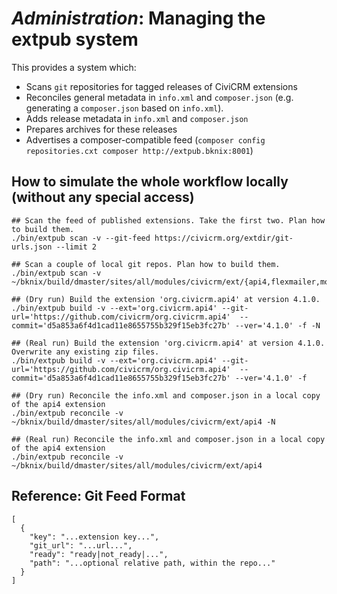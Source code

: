# *Administration*: Managing the extpub system

This provides a system which:

* Scans `git` repositories for tagged releases of CiviCRM extensions
* Reconciles general metadata in `info.xml` and `composer.json` (e.g. generating a `composer.json` based on `info.xml`).
* Adds release metadata in `info.xml` and `composer.json`
* Prepares archives for these releases
* Advertises a composer-compatible feed (`composer config repositories.cxt composer http://extpub.bknix:8001`)

## How to simulate the whole workflow locally (without any special access)

```
## Scan the feed of published extensions. Take the first two. Plan how to build them.
./bin/extpub scan -v --git-feed https://civicrm.org/extdir/git-urls.json --limit 2

## Scan a couple of local git repos. Plan how to build them.
./bin/extpub scan -v ~/bknix/build/dmaster/sites/all/modules/civicrm/ext/{api4,flexmailer,mosaico}

## (Dry run) Build the extension 'org.civicrm.api4' at version 4.1.0.
./bin/extpub build -v --ext='org.civicrm.api4' --git-url='https://github.com/civicrm/org.civicrm.api4'  --commit='d5a853a6f4d1cad11e8655755b329f15eb3fc27b' --ver='4.1.0' -f -N

## (Real run) Build the extension 'org.civicrm.api4' at version 4.1.0. Overwrite any existing zip files.
./bin/extpub build -v --ext='org.civicrm.api4' --git-url='https://github.com/civicrm/org.civicrm.api4'  --commit='d5a853a6f4d1cad11e8655755b329f15eb3fc27b' --ver='4.1.0' -f

## (Dry run) Reconcile the info.xml and composer.json in a local copy of the api4 extension
./bin/extpub reconcile -v ~/bknix/build/dmaster/sites/all/modules/civicrm/ext/api4 -N

## (Real run) Reconcile the info.xml and composer.json in a local copy of the api4 extension
./bin/extpub reconcile -v ~/bknix/build/dmaster/sites/all/modules/civicrm/ext/api4
```

## Reference: Git Feed Format

```
[
  {
    "key": "...extension key...",
    "git_url": "...url...",
    "ready": "ready|not_ready|...",
    "path": "...optional relative path, within the repo..."
  }
]
```
